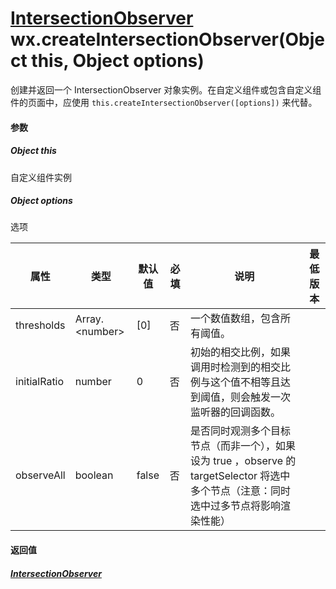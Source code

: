 # [IntersectionObserver](./IntersectionObserver.md) wx.createIntersectionObserver(Object this, Object options)


创建并返回一个 IntersectionObserver 对象实例。在自定义组件或包含自定义组件的页面中，应使用 `this.createIntersectionObserver([options])` 来代替。

#### 参数

##### Object this

自定义组件实例

##### Object options

选项

属性           | 类型             | 默认值   | 必填 | 说明                                                                                 | 最低版本                                                                                                              
------------ | -------------- | ----- | -- | ---------------------------------------------------------------------------------- | ------------------------------------------------------------------------------------------------------------------
thresholds   | Array.&lt;number&gt; | [0]   | 否  | 一个数值数组，包含所有阈值。                                                                     |                                                                                                                   
initialRatio | number         | 0     | 否  | 初始的相交比例，如果调用时检测到的相交比例与这个值不相等且达到阈值，则会触发一次监听器的回调函数。                                  |                                                                                                                   
observeAll   | boolean        | false | 否  | 是否同时观测多个目标节点（而非一个），如果设为 true ，observe 的 targetSelector 将选中多个节点（注意：同时选中过多节点将影响渲染性能） | 
#### 返回值

##### [IntersectionObserver](./IntersectionObserver.md)

